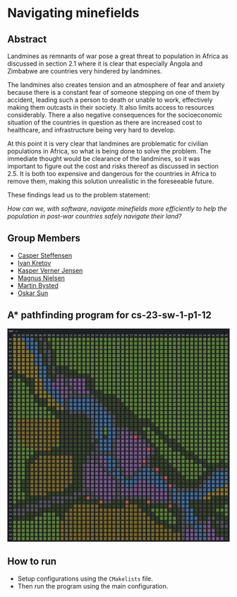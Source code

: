 # Navigating minefields

## Abstract
Landmines as remnants of war pose a great threat to population in Africa as discussed in section 2.1 where it is clear that especially Angola and Zimbabwe are countries very hindered by landmines.

The landmines also creates tension and an atmosphere of fear and anxiety because there is a constant fear of someone stepping on one of them by accident, leading such a person to death or unable to work, effectively making them outcasts in their society. It also
limits access to resources considerably. There a also negative consequences for the socioeconomic situation of the countries in question as there are increased cost to healthcare, and infrastructure being very hard to develop.

At this point it is very clear that landmines are problematic for civilian populations
in Africa, so what is being done to solve the problem. The immediate thought would be
clearance of the landmines, so it was important to figure out the cost and risks thereof as
discussed in section 2.5. It is both too expensive and dangerous for the countries in Africa
to remove them, making this solution unrealistic in the foreseeable future. 

These findings lead us to the problem statement:

*How can we, with software, navigate minefields more efficiently to help the population in post-war countries safely navigate their land?*

## Group Members
- [Casper Steffensen](mailto:csteff23@student.aau.dk)
- [Ivan Kretov](mailto:ikreto23@student.aau.dk)
- [Kasper Verner Jensen](mailto:kvje23@student.aau.dk)
- [Magnus Nielsen](mailto:mn23@student.aau.dk)
- [Martin Bysted](mailto:mbyste23@student.aau.dk)
- [Oskar Sun](mailto:osun23@student.aau.dk)

## A* pathfinding program for cs-23-sw-1-p1-12
![Map](map.png?raw=true "Route map")

## How to run
- Setup configurations using the `CMakelists` file. 
- Then run the program using the main configuration.
